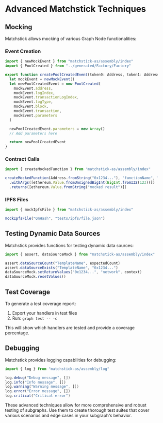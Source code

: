 # Advanced Matchstick Techniques

## Mocking

Matchstick allows mocking of various Graph Node functionalities:

### Event Creation

```typescript
import { newMockEvent } from "matchstick-as/assembly/index"
import { PoolCreated } from "../generated/Factory/Factory"

export function createPoolCreatedEvent(token0: Address, token1: Address, fee: i32, tickSpacing: i32, pool: Address): PoolCreated {
  let mockEvent = newMockEvent()
  let newPoolCreatedEvent = new PoolCreated(
    mockEvent.address,
    mockEvent.logIndex,
    mockEvent.transactionLogIndex,
    mockEvent.logType,
    mockEvent.block,
    mockEvent.transaction,
    mockEvent.parameters
  )

  newPoolCreatedEvent.parameters = new Array()
  // Add parameters here

  return newPoolCreatedEvent
}
```

### Contract Calls

```typescript
import { createMockedFunction } from "matchstick-as/assembly/index"

createMockedFunction(Address.fromString("0x1234..."), "functionName", "functionName(uint256):(string)")
  .withArgs([ethereum.Value.fromUnsignedBigInt(BigInt.fromI32(123))])
  .returns([ethereum.Value.fromString("mocked result")])
```

### IPFS Files

```typescript
import { mockIpfsFile } from "matchstick-as/assembly/index"

mockIpfsFile("QmHash", "tests/ipfs/file.json")
```

## Testing Dynamic Data Sources

Matchstick provides functions for testing dynamic data sources:

```typescript
import { assert, dataSourceMock } from "matchstick-as/assembly/index"

assert.dataSourceCount("TemplateName", expectedCount)
assert.dataSourceExists("TemplateName", "0x1234...")
dataSourceMock.setReturnValues("0x1234...", "network", context)
dataSourceMock.resetValues()
```

## Test Coverage

To generate a test coverage report:

1. Export your handlers in test files
2. Run: `graph test -- -c`

This will show which handlers are tested and provide a coverage percentage.

## Debugging

Matchstick provides logging capabilities for debugging:

```typescript
import { log } from "matchstick-as/assembly/log"

log.debug("Debug message", [])
log.info("Info message", [])
log.warning("Warning message", [])
log.error("Error message", [])
log.critical("Critical error")
```

These advanced techniques allow for more comprehensive and robust testing of subgraphs. Use them to create thorough test suites that cover various scenarios and edge cases in your subgraph's behavior.